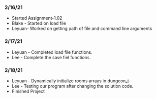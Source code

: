 ### 2/16/21
* Started Assignment-1.02
* Blake - Started on load file
* Leyuan- Worked on getting path of file and command line arguments
### 2/17/21
* Leyuan - Completed load file functions. 
* Lee - Complete the save fiel functions.
### 2/18/21
* Leyuan - Dynamically initialize rooms arrays in dungeon_t
* Lee - Testing our program after changing the solution code.
* Finished Project